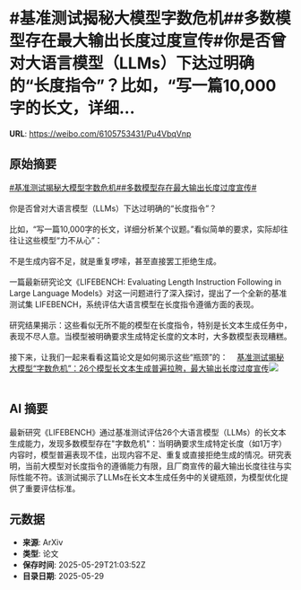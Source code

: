 # #基准测试揭秘大模型字数危机##多数模型存在最大输出长度过度宣传#你是否曾对大语言模型（LLMs）下达过明确的“长度指令”？比如，“写一篇10,000字的长文，详细...

**URL**: https://weibo.com/6105753431/Pu4VbqVnp

## 原始摘要

<a href="https://m.weibo.cn/search?containerid=231522type%3D1%26t%3D10%26q%3D%23%E5%9F%BA%E5%87%86%E6%B5%8B%E8%AF%95%E6%8F%AD%E7%A7%98%E5%A4%A7%E6%A8%A1%E5%9E%8B%E5%AD%97%E6%95%B0%E5%8D%B1%E6%9C%BA%23&amp;extparam=%23%E5%9F%BA%E5%87%86%E6%B5%8B%E8%AF%95%E6%8F%AD%E7%A7%98%E5%A4%A7%E6%A8%A1%E5%9E%8B%E5%AD%97%E6%95%B0%E5%8D%B1%E6%9C%BA%23" data-hide=""><span class="surl-text">#基准测试揭秘大模型字数危机#</span></a><a href="https://m.weibo.cn/search?containerid=231522type%3D1%26t%3D10%26q%3D%23%E5%A4%9A%E6%95%B0%E6%A8%A1%E5%9E%8B%E5%AD%98%E5%9C%A8%E6%9C%80%E5%A4%A7%E8%BE%93%E5%87%BA%E9%95%BF%E5%BA%A6%E8%BF%87%E5%BA%A6%E5%AE%A3%E4%BC%A0%23&amp;extparam=%23%E5%A4%9A%E6%95%B0%E6%A8%A1%E5%9E%8B%E5%AD%98%E5%9C%A8%E6%9C%80%E5%A4%A7%E8%BE%93%E5%87%BA%E9%95%BF%E5%BA%A6%E8%BF%87%E5%BA%A6%E5%AE%A3%E4%BC%A0%23" data-hide=""><span class="surl-text">#多数模型存在最大输出长度过度宣传#</span></a><br><br>你是否曾对大语言模型（LLMs）下达过明确的“长度指令”？<br><br>比如，“写一篇10,000字的长文，详细分析某个议题。”看似简单的要求，实际却往往让这些模型“力不从心”：<br><br>不是生成内容不足，就是重复啰嗦，甚至直接罢工拒绝生成。<br><br>一篇最新研究论文《LIFEBENCH: Evaluating Length Instruction Following in Large Language Models》对这一问题进行了深入探讨，提出了一个全新的基准测试集 LIFEBENCH，系统评估大语言模型在长度指令遵循方面的表现。<br><br>研究结果揭示：这些看似无所不能的模型在长度指令，特别是长文本生成任务中，表现不尽人意。当模型被明确要求生成特定长度的文本时，大多数模型表现糟糕。<br><br>接下来，让我们一起来看看这篇论文是如何揭示这些“瓶颈”的：<a href="https://weibo.cn/sinaurl?u=https%3A%2F%2Fmp.weixin.qq.com%2Fs%2FVE-3UCGJrHQ3feBga7svzA" data-hide=""><span class="url-icon"><img style="width: 1rem;height: 1rem" src="https://h5.sinaimg.cn/upload/2015/09/25/3/timeline_card_small_web_default.png" referrerpolicy="no-referrer"></span><span class="surl-text">基准测试揭秘大模型“字数危机”：26个模型长文本生成普遍拉胯，最大输出长度过度宣传</span></a><img style="" src="https://tvax3.sinaimg.cn/large/006Fd7o3gy1i1wh8b7xmcj30wa0bagoq.jpg" referrerpolicy="no-referrer"><br><br>

## AI 摘要

最新研究《LIFEBENCH》通过基准测试评估26个大语言模型（LLMs）的长文本生成能力，发现多数模型存在"字数危机"：当明确要求生成特定长度（如1万字）内容时，模型普遍表现不佳，出现内容不足、重复或直接拒绝生成的情况。研究表明，当前大模型对长度指令的遵循能力有限，且厂商宣传的最大输出长度往往与实际性能不符。该测试揭示了LLMs在长文本生成任务中的关键瓶颈，为模型优化提供了重要评估标准。

## 元数据

- **来源**: ArXiv
- **类型**: 论文
- **保存时间**: 2025-05-29T21:03:52Z
- **目录日期**: 2025-05-29
